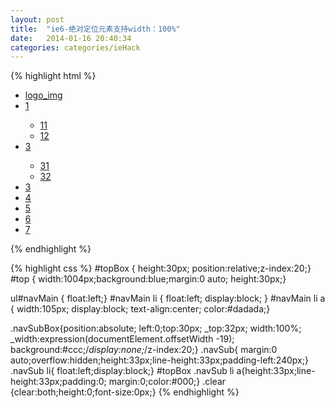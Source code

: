 ```yaml
---
layout: post
title:  "ie6-绝对定位元素支持width：100%"
date:   2014-01-16 20:40:34
categories: categories/ieHack
---
```



{% highlight html %}
<div id="topBox">
  <div id="top">
    <ul id="navMain">
      <li><a href="#">logo_img</a> </li>
      <li class="story"><a href="#">1</a>
        <div class="navSubBox">
          <ul class="navSub">
            <li><a class="curNav" href="#">11</a> <span class="clear"></span> </li>
            <li><a href="#">12</a></li>
          </ul>
        </div>
      </li>
      <li class="dongtai"><a href="#">3</a>
        <div class="navSubBox">
          <ul class="navSub">
            <li><a class="curNav" href="#">31</a> <span class="clear"></span> </li>
            <li><a href="#">32</a></li>
          </ul>
        </div>
      </li>
      <li><a href="#">3</a></li>
      <li><a href="#">4</a></li>
      <li><a href="#">5</a></li>
      <li><a href="#">6</a></li>
      <li><a href="#">7</a></li>
    </ul>
    <div class="clear"></div>
  </div>
</div>
{% endhighlight %}

{% highlight css %}
#topBox { height:30px; position:relative;z-index:20;}
#top { width:1004px;background:blue;margin:0 auto; height:30px;}

ul#navMain { float:left;}
#navMain li { float:left; display:block; }
#navMain li a { width:105px; display:block; text-align:center;  color:#dadada;}

.navSubBox{position:absolute; left:0;top:30px; _top:32px; width:100%; _width:expression(documentElement.offsetWidth -19); background:#ccc;/*display:none;*/z-index:20;}
.navSub{ margin:0 auto;overflow:hidden;height:33px;line-height:33px;padding-left:240px;}
.navSub li{ float:left;display:block;}
#topBox .navSub li a{height:33px;line-height:33px;padding:0; margin:0;color:#000;}
.clear {clear:both;height:0;font-size:0px;}
{% endhighlight %}
